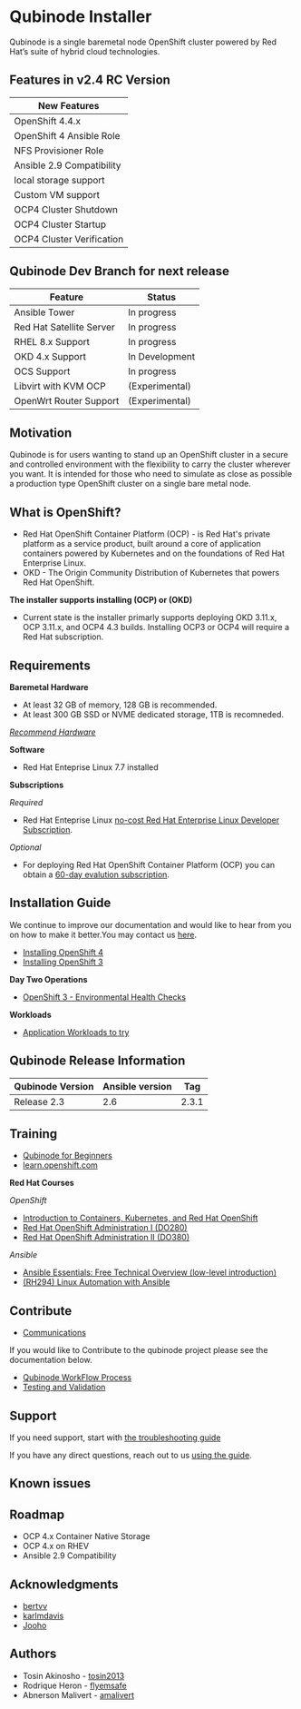 # Qubinode Installer
Qubinode is a single baremetal node OpenShift cluster powered by Red Hat’s suite of hybrid cloud technologies.


## Features in v2.4 RC Version

New Features |
-- |
OpenShift 4.4.x |
OpenShift 4 Ansible Role  |
NFS Provisioner Role |
Ansible 2.9 Compatibility  |
local storage support  |
Custom VM support  |
OCP4 Cluster Shutdown |
OCP4 Cluster Startup |
OCP4 Cluster Verification  |

## Qubinode Dev Branch for next release

Feature  |  Status
--|---
Ansible Tower | In progress |  
Red Hat Satellite Server  | In progress|
RHEL 8.x Support  | In progress|
OKD 4.x Support  | In Development |
OCS Support |  In progress  |   |
Libvirt with KVM  OCP |  (Experimental) |
OpenWrt Router Support | (Experimental)  |  

## Motivation
Qubinode is for users wanting to stand up an OpenShift cluster in a secure and controlled environment with the flexibility to carry the cluster wherever you want. It is intended for those who need to simulate as close as possible a production type OpenShift cluster on a single bare metal node.

## What is OpenShift?
* Red Hat OpenShift Container Platform (OCP) - is Red Hat's private platform as a service product, built around a core of application containers powered by Kubernetes and on the foundations of Red Hat Enterprise Linux.
* OKD - The Origin Community Distribution of Kubernetes that powers Red Hat OpenShift.

**The installer supports installing (OCP) or (OKD)**
 - Current state is the installer primarly supports deploying OKD 3.11.x, OCP 3.11.x, and OCP4 4.3 builds. Installing OCP3 or OCP4 will require a Red Hat subscription.

## Requirements

**Baremetal Hardware**
* At least 32 GB of memory, 128 GB is recommended.
* At least 300 GB SSD or NVME dedicated storage, 1TB is recomneded.

_[Recommend Hardware](docs/hardwareguide.md)_

**Software**
* Red Hat Enteprise Linux 7.7 installed

**Subscriptions**

_Required_
* Red Hat Enteprise Linux [no-cost Red Hat Enterprise Linux Developer Subscription](https://developers.redhat.com/articles/faqs-no-cost-red-hat-enterprise-linux/).

_Optional_
* For deploying Red Hat OpenShift Container Platform (OCP) you can obtain a [60-day evalution subscription](https://www.redhat.com/en/technologies/cloud-computing/openshift/try-it?intcmp=701f2000000RQykAAG&extIdCarryOver=true&sc_cid=701f2000001OH74AAG).

## Installation Guide

We continue to improve our documentation and would like to hear from you on how to make it better.You may contact us [here](docs/communication.adoc).
- [Installing OpenShift 4](docs/openshift4_installation_steps.md)
- [Installing OpenShift 3](docs/openshift3_installation_steps.adoc)

**Day Two Operations**
- [OpenShift 3 - Environmental Health Checks](https://medium.com/@tcij1013/openshift-3-11-day-two-operations-environment-health-checks-62d9237c7483)

**Workloads**
- [Application Workloads to try](docs/workloads/README.md)

## Qubinode Release Information

| Qubinode Version  | Ansible version | Tag |
| ------------- | ----------------- |-----------------|
|     Release 2.3     | 2.6               | 2.3.1 |


## Training
* [Qubinode for Beginners](docs/beginners.adoc)
* [learn.openshift.com](https://learn.openshift.com/)

**Red Hat Courses**

_OpenShift_
* [Introduction to Containers, Kubernetes, and Red Hat OpenShift](https://www.redhat.com/en/services/training/do180-introduction-containers-kubernetes-red-hat-openshift)
* [Red Hat OpenShift Administration I (DO280)](https://www.redhat.com/en/services/training/do280-red-hat-openshift-administration-i)
* [Red Hat OpenShift Administration II (DO380)](https://www.redhat.com/en/services/training/do380-red-hat-openshift-administration-ii-high-availability)

_Ansible_
- [Ansible Essentials: Free Technical Overview (low-level introduction)](https://www.redhat.com/en/services/training/do007-ansible-essentials-simplicity-automation-technical-overview)
- [(RH294) Linux Automation with Ansible](https://www.redhat.com/en/services/training/rh294-red-hat-system-administration-iii-linux-automation)

## Contribute
* [Communications](docs/communication.adoc)


If you would like to Contribute to the qubinode project please see the documentation below.  
* [Qubinode WorkFlow Process](docs/qubinode_git_branching_model.adoc)  
* [Testing and Validation](test/README.md)  

## Support
If you need support, start with [the troubleshooting guide](docs/troubleshooting-monitoring.adoc)

If you have any direct questions, reach out to us [using the guide](docs/communication.adoc).

## Known issues

## Roadmap
* OCP 4.x Container Native Storage
* OCP 4.x on RHEV
* Ansible 2.9 Compatibility

## Acknowledgments
* [bertvv](https://github.com/bertvv)
* [karlmdavis](https://github.com/karlmdavis)
* [Jooho](https://github.com/Jooho)

## Authors
* Tosin Akinosho - [tosin2013](https://github.com/tosin2013)
* Rodrique Heron - [flyemsafe](https://github.com/flyemsafe)
* Abnerson Malivert - [amalivert](https://github.com/amalivert)

